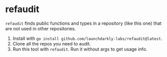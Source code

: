 # refaudit

`refaudit` finds public functions and types in a repository (like this one) that are not used in other repositories.

1. Install with `go install github.com/launchdarkly-labs/refaudit@latest`.
2. Clone all the repos you need to audit.
3. Run this tool with `refaudit`. Run it without args to get usage info.

